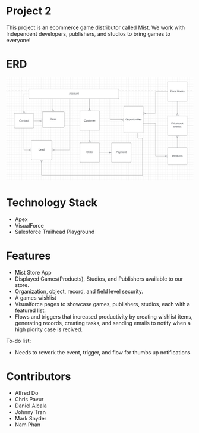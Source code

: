 # Project 2
This project is an ecommerce game distributor called Mist. We work with Independent developers, publishers, and studios to bring games to everyone!

# ERD
![image](ERDv1.JPG)

# Technology Stack
* Apex
* VisualForce
* Salesforce Trailhead Playground

# Features
* Mist Store App
* Displayed Games(Products), Studios, and Publishers available to our store.
* Organization, object, record, and field level security.
* A games wishlist 
* Visualforce pages to showcase games, publishers, studios, each with a featured list.
* Flows and triggers that increased productivity by creating wishlist items, generating records, creating tasks, and sending emails to notify when a high piority case is recived.

To-do list:
* Needs to rework the event, trigger, and flow for thumbs up notifications

# Contributors

* Alfred Do
* Chris Pavur
* Daniel Alcala
* Johnny Tran
* Mark Snyder
* Nam Phan

